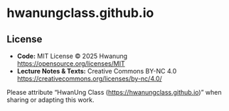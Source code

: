 # hwanungclass.github.io

## License

- **Code:** MIT License © 2025 Hwanung
  <https://opensource.org/licenses/MIT>  
- **Lecture Notes & Texts:** Creative Commons BY-NC 4.0  
  <https://creativecommons.org/licenses/by-nc/4.0/>

Please attribute “HwanUng Class (https://hwanungclass.github.io)” when sharing or adapting this work.

